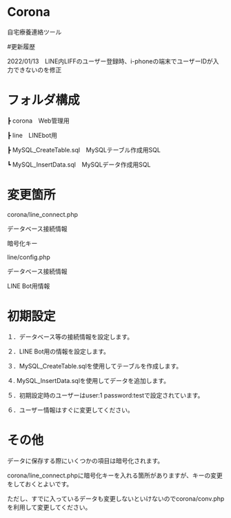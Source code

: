 # Corona

自宅療養連絡ツール


#更新履歴

2022/01/13　LINE内LIFFのユーザー登録時、i-phoneの端末でユーザーIDが入力できないのを修正

# フォルダ構成

┣ corona　Web管理用

┣ line　LINEbot用

┣ MySQL_CreateTable.sql　MySQLテーブル作成用SQL

┗ MySQL_InsertData.sql　MySQLデータ作成用SQL


# 変更箇所


corona/line_connect.php

  データベース接続情報
  
  暗号化キー

line/config.php

  データベース接続情報

  LINE Bot用情報

# 初期設定

１．データベース等の接続情報を設定します。

２．LINE Bot用の情報を設定します。

３．MySQL_CreateTable.sqlを使用してテーブルを作成します。

４. MySQL_InsertData.sqlを使用してデータを追加します。

５．初期設定時のユーザーはuser:1 password:testで設定されています。

６．ユーザー情報はすぐに変更してください。

# その他

データに保存する際にいくつかの項目は暗号化されます。

corona/line_connect.phpに暗号化キーを入れる箇所がありますが、キーの変更をしておくとよいです。

ただし、すでに入っているデータも変更しないといけないのでcorona/conv.phpを利用して変更してください。

